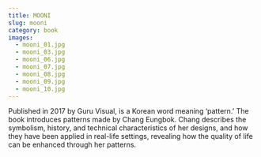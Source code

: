 ```yaml
---
title: MOONI
slug: mooni
category: book
images:
  - mooni_01.jpg
  - mooni_03.jpg
  - mooni_06.jpg
  - mooni_07.jpg
  - mooni_08.jpg
  - mooni_09.jpg
  - mooni_10.jpg
---
```


Published in 2017 by Guru Visual,  <Mooni> is a Korean word meaning ‘pattern.’
The book introduces patterns made by Chang Eungbok.  Chang describes the symbolism, history, and technical characteristics of her designs, and how they have been applied in real-life settings, revealing how the quality of  life  can be enhanced through her patterns.
